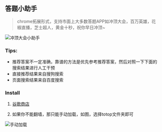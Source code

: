 ## 答题小助手

> chrome拓展形式，支持市面上大多数答题APP如冲顶大会，百万英雄，花椒直播，芝士超人，黄金十秒，祝你早日冲顶~

![冲顶大会小助手](https://cdn.jsdelivr.net/gh/qishibo/img/202109031639547.png)

### Tips:

- 推荐答案不一定准确，靠谱的方法是优先参考推荐答案，然后对照一下下面的搜索结果进行人工干预
- 直接推荐结果来自搜狗搜索
- 页面搜索结果来自百度搜索


### Install

1. [谷歌商店](https://chrome.google.com/webstore/detail/lhnmepclboaalbgaldbhkcpoimlodihl)

2. 如果你不能翻墙，那只能手动加载，如图，选择totop文件夹即可

![手动加载](https://cdn.jsdelivr.net/gh/qishibo/img/202109031640806.png)
